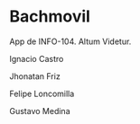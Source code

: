 # Bachmovil

App de INFO-104.
Altum Videtur.

Ignacio Castro

Jhonatan Friz

Felipe Loncomilla 

Gustavo Medina
